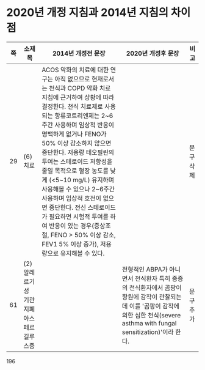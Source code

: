# 2020년 개정 지침과 2014년 지침의 차이점

| 쪽 | 소제목 | 2014년 개정전 문장 | 2020년 개정후 문장 | 비고 |
|---|---|---|---|---|
| 29 | (6) 치료 | ACOS 악화의 치료에 대한 연구는 아직 없으므로 현재로서는 천식과 COPD 악화 치료 지침에 근거하여 상황에 따라 결정한다. 천식 치료제로 사용되는 항류코트리엔제는 2~6주간 사용하며 임상적 반응이 명백하게 없거나 FENO가 50% 이상 감소하지 않으면 중단한다. 저용량 테오필린의 투여는 스테로이드 저항성을 줄일 목적으로 혈장 농도를 낮게 (<5~10 mg/L) 유지하며 사용해볼 수 있으나 2~6주간 사용하며 임상적 호전이 없으면 중단한다. 전신 스테로이드가 필요하면 시험적 투여를 하여 반응이 있는 경우(증상조절, FENO > 50% 이상 감소, FEV1 5% 이상 증가), 저용량으로 유지해볼 수 있다. | | 문구 삭제 |
| 61 | (2) 알레르기성 기관지폐 아스페르길루스증 | | 전형적인 ABPA가 아니면서 천식환자 특히 중증의 천식환자에서 곰팡이 항원에 감작이 관찰되는데 이를 '곰팡이 감작에 의한 심한 천식(severe asthma with fungal sensitization)'이라 한다. | 문구 추가 |

<PAGE>196